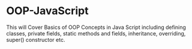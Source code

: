 # OOP-JavaScript
This will Cover Basics of OOP Concepts in Java Script including defining classes, private fields, static methods and fields, inheritance, overriding, super() constructor etc.
